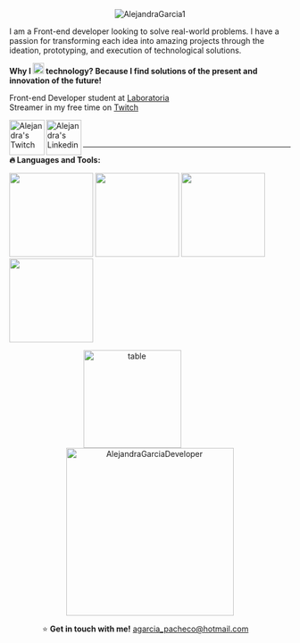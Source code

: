 <div align="center">
<img src="https://media.giphy.com/media/C2rjK7PpuOcwHgF5bF/giphy.gif" alt="AlejandraGarcia1" background-size="contain"/>
</div>

I am a Front-end developer looking to solve real-world problems. I have a passion for transforming each idea into amazing projects through the ideation, prototyping, and execution of technological solutions.

**Why I <img src="https://media.giphy.com/media/ZZl8YQoegqI1gopPiI/giphy.gif" alt="heart" width="20"/> technology? Because I find solutions of the present and innovation of the future!** 

Front-end Developer student at [Laboratoria](https://www.laboratoria.la/)  
Streamer in my free time on [Twitch](https://www.twitch.tv/sccrapycocoo/about)

<a href="https://www.linkedin.com/in/alejandra-garc%C3%ADa-423b35185/">
  <img align="left" alt="Alejandra's Twitch" width="63px" src="https://media.giphy.com/media/FfOmcVNUuRZX7nZBXb/giphy.gif" />
</a>
<a href="https://www.twitch.tv/sccrapycocoo/about">
  <img align="left" alt="Alejandra's Linkedin" width="63px" src="https://media.giphy.com/media/C7wwCJQvKZdULUZgHf/giphy.gif" />
</a> 

<br>
<br>
<hr>

**:fire: Languages and Tools:** 

<img height="150" src="https://media.giphy.com/media/1BFZDQZwoRYTCUEw8J/giphy.gif" /> <img height="150" src="https://media.giphy.com/media/VHcR0puDkX0S9jBnsF/giphy.gif" /> <img height="150" src="https://media.giphy.com/media/kleIcOhUhm5gBxfoBe/giphy.gif" /> <img height="150" src="https://media.giphy.com/media/d7HZECrzvTSO0U4ESB/giphy.gif" /> 

<p align="center">
<img height=175 align="center" src="https://github-readme-stats.vercel.app/api?username=alejandragarcia1&show_icons=true&theme=dracula" alt="table" /> &nbsp;&nbsp;&nbsp;&nbsp;&nbsp;&nbsp;&nbsp;&nbsp;&nbsp;&nbsp;&nbsp;&nbsp;&nbsp;&nbsp;&nbsp; <img height=300 align="center" src="https://media.giphy.com/media/NgurY1o4z080Jfoyzw/giphy.gif" alt="AlejandraGarciaDeveloper" background-size="contain" />
</p>

&nbsp;&nbsp;&nbsp;&nbsp;&nbsp;&nbsp;&nbsp;&nbsp;&nbsp;&nbsp;&nbsp;&nbsp;&nbsp;&nbsp; ⭐ **Get in touch with me!** agarcia_pacheco@hotmail.com
